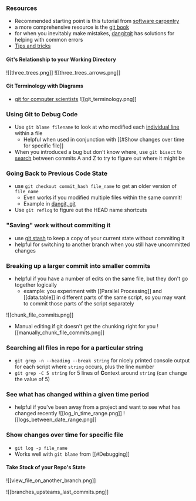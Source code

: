 ### Resources
- Recommended starting point is this tutorial from [software carpentry](https://swcarpentry.github.io/git-novice/)
-   a more comprehensive resource is the [git book](https://git-scm.com/book/en/v2)
-   for when you inevitably make mistakes, [dangitgit](https://dangitgit.com/en) has solutions for helping with common errors
- [Tips and tricks](https://github.com/git-tips/tips#show-a-git-logical-variable)

#### Git's Relationship to your Working Directory
 ![[three_trees.png]]
 ![[three_trees_arrows.png]]

#### Git Terminology with Diagrams

- [git for computer scientists](https://eagain.net/articles/git-for-computer-scientists/)
![[git_terminology.png]]

### Using Git to Debug Code
-   Use `git blame filename` to look at who modified each [individual line](https://git-scm.com/book/en/v2/Git-Tools-Debugging-with-Git) within a file
	- Helpful when used in conjunction with [[#Show changes over time for specific file]]
-   When you introduced a bug but don't know where, use `git bisect` to [search]([https://git-scm.com/book/en/v2/Git-Tools-Debugging-with-Git](https://git-scm.com/book/en/v2/Git-Tools-Debugging-with-Git)) between commits A and Z to try to figure out where it might be 

### Going Back to Previous Code State
-  use `git checkout commit_hash file_name` to get an older version of `file_name`
	-  Even works if you modified multiple files within the same commit!
	-   Example in [dangit, git](https://dangitgit.com/en)
-   Use `git reflog` to figure out the HEAD name shortcuts

### "Saving" work without commiting it
-  use [git stash](https://bluecast.tech/blog/git-stash/) to keep a copy of your current state without commiting it
- helpful for switching to another branch when you still have uncommitted changes


### Breaking up a larger commit into smaller commits
- helpful if you have a number of edits on the same file, but they don't go together logically
	- example: you experiment with [[Parallel Processing]] and [[data.table]] in different parts of the same script, so you may want to commit those parts of the script separately

![[chunk_file_commits.png]]
- Manual editing if git doesn't get the chunking right for you 
![[manually_chunk_file_commits.png]]

### Searching all files in repo for a particular string
- `git grep -n --heading --break string` for nicely printed console output for each script where `string` occurs, plus the line number
- `git grep -C 5 string` for 5 lines of **C**ontext around `string` (can change the value of 5)


### See what has changed within a given time period
- helpful if you've been away from a project and want to see what has changed recently
 ![[log_in_time_range.png]]
![[logs_between_date_range.png]]

### Show changes over time for specific file
- `git log -p file_name`
- Works well with `git blame` from [[#Debugging]]

#### Take Stock of your Repo's State
![[view_file_on_another_branch.png]]

![[branches_upsteams_last_commits.png]]


